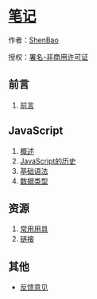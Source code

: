 # [笔记](http://github.com/ShenBao/shenbao-notes)

作者：[ShenBao](https://shenbao.github.io/)

授权：<a rel="license" href="http://creativecommons.org/licenses/by-nc/4.0/">署名-非商用许可证</a>

## 前言
1. [前言](#README)

## JavaScript
1. [概述](#docs/JavaScript/intro)
1. [JavaScript的历史](#docs/JavaScript/history)
1. [基础语法](#docs/JavaScript/basic)
1. [数据类型](#docs/JavaScript/types)



## 资源
1. [常用用具](#docs/resource/tool)
1. [链接](#docs/resource/article)
<!--1. [我的博客](https://shenbao.github.io/)-->

## 其他

- [反馈意见](https://github.com/ShenBao/shenbao-notes/issues)


<br/><br/><br/>